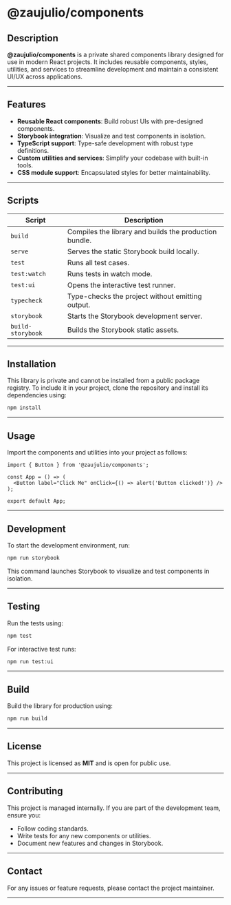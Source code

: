 # @zaujulio/components

## Description

**@zaujulio/components** is a private shared components library designed for use in modern React projects. It includes reusable components, styles, utilities, and services to streamline development and maintain a consistent UI/UX across applications.

---

## Features

- **Reusable React components**: Build robust UIs with pre-designed components.
- **Storybook integration**: Visualize and test components in isolation.
- **TypeScript support**: Type-safe development with robust type definitions.
- **Custom utilities and services**: Simplify your codebase with built-in tools.
- **CSS module support**: Encapsulated styles for better maintainability.

---

## Scripts

| Script            | Description                                            |
| ----------------- | ------------------------------------------------------ |
| `build`           | Compiles the library and builds the production bundle. |
| `serve`           | Serves the static Storybook build locally.             |
| `test`            | Runs all test cases.                                   |
| `test:watch`      | Runs tests in watch mode.                              |
| `test:ui`         | Opens the interactive test runner.                     |
| `typecheck`       | Type-checks the project without emitting output.       |
| `storybook`       | Starts the Storybook development server.               |
| `build-storybook` | Builds the Storybook static assets.                    |

---

## Installation

This library is private and cannot be installed from a public package registry. To include it in your project, clone the repository and install its dependencies using:

```bash
npm install
```

---

## Usage

Import the components and utilities into your project as follows:

```tsx
import { Button } from '@zaujulio/components';

const App = () => (
  <Button label="Click Me" onClick={() => alert('Button clicked!')} />
);

export default App;
```

---

## Development

To start the development environment, run:

```bash
npm run storybook
```

This command launches Storybook to visualize and test components in isolation.

---

## Testing

Run the tests using:

```bash
npm test
```

For interactive test runs:

```bash
npm run test:ui
```

---

## Build

Build the library for production using:

```bash
npm run build
```

---

## License

This project is licensed as **MIT** and is open for public use.

---

## Contributing

This project is managed internally. If you are part of the development team, ensure you:

- Follow coding standards.
- Write tests for any new components or utilities.
- Document new features and changes in Storybook.

---

## Contact

For any issues or feature requests, please contact the project maintainer.

---
